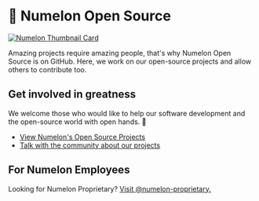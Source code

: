 # 🍉 Numelon Open Source
[![Numelon Thumbnail Card](https://wcdn.numelon.com/branding/thumb-card.png)](https://numelon.com)

Amazing projects require amazing people, that's why Numelon Open Source is on GitHub. Here, we work on our open-source projects and allow others to contribute too.

## Get involved in greatness
We welcome those who would like to help our software development and the open-source world with open hands. 🤗
- [View Numelon's Open Source Projects](https://github.com/orgs/numelon-oss/repositories)
- [Talk with the community about our projects](https://discord.gg/3eWzyjWWJc)

## For Numelon Employees
Looking for Numelon Proprietary? [Visit @numelon-proprietary.](https://github.com/numelon-proprietary)
